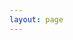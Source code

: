 ```yaml
---
layout: page
---
```


<script setup>
import {
  VPTeamPage,
  VPTeamPageTitle,
  VPTeamMembers
} from 'vitepress/theme'
import friends from './friends.json'

const members = [
  {
    "name": "北雁云依",
    "links": [
      {
        "icon": "github",
        "link": "https://beiyanyunyi.github.io/"
      }
    ],
    "avatar": "https://github.com/beiyanyunyi.png",
    "title": "嘿嘿，是我家老婆"
  },
  ...friends
]
</script>

<VPTeamPage>
  <VPTeamPageTitle>
    <template #title>
      My Friends
    </template>
    <template #lead>
      感谢捧场
    </template>
  </VPTeamPageTitle>
  <VPTeamMembers
    :members="members"
  />
</VPTeamPage>
